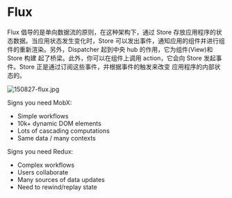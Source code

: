 # Flux

Flux 倡导的是单向数据流的原则，在这种架构下，通过 Store 存放应用程序的状态数据。当应用状态发生变化时，Store 可以发出事件，通知应用的组件并进行组件的重新渲染。另外，Dispatcher 起到中央 hub 的作用，它为组件(View)和 Store 构建 起了桥梁。此外，你可以在组件上调用 action，它会向 Store 发起事件。Store 正是通过订阅这些事件，并根据事件的触发来改变 应用程序的内部状态的。

![150827-flux.jpg](http://cc.cocimg.com/api/uploads/20150902/1441160534608355.jpg)

Signs you need MobX:

- Simple workflows
- 10k+ dynamic DOM elements
- Lots of cascading computations
- Same data / many contexts

Signs you need Redux:

- Complex workflows
- Users collaborate
- Many sources of data updates
- Need to rewind/replay state
